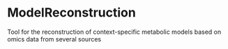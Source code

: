 # ModelReconstruction
Tool for the reconstruction of context-specific metabolic models based on omics data from several sources
